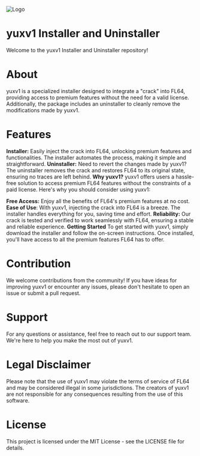 
![Logo](https://i.imgur.com/fnNjJQj.jpeg)

# yuxv1 Installer and Uninstaller
Welcome to the yuxv1 Installer and Uninstaller repository!

# About
yuxv1 is a specialized installer designed to integrate a "crack" into FL64, providing access to premium features without the need for a valid license. Additionally, the package includes an uninstaller to cleanly remove the modifications made by yuxv1.

# Features
**Installer:** Easily inject the crack into FL64, unlocking premium features and functionalities. The installer automates the process, making it simple and straightforward.
**Uninstaller:** Need to revert the changes made by yuxv1? The uninstaller removes the crack and restores FL64 to its original state, ensuring no traces are left behind.
**Why yuxv1?**
yuxv1 offers users a hassle-free solution to access premium FL64 features without the constraints of a paid license. Here's why you should consider using yuxv1:

**Free Access:**
Enjoy all the benefits of FL64's premium features at no cost.
**Ease of Use**: With yuxv1, injecting the crack into FL64 is a breeze. The installer handles everything for you, saving time and effort.
**Reliability:** Our crack is tested and verified to work seamlessly with FL64, ensuring a stable and reliable experience.
**Getting Started**
To get started with yuxv1, simply download the installer and follow the on-screen instructions. Once installed, you'll have access to all the premium features FL64 has to offer.

# Contribution
We welcome contributions from the community! If you have ideas for improving yuxv1 or encounter any issues, please don't hesitate to open an issue or submit a pull request.

# Support
For any questions or assistance, feel free to reach out to our support team. We're here to help you make the most out of yuxv1.

# Legal Disclaimer
Please note that the use of yuxv1 may violate the terms of service of FL64 and may be considered illegal in some jurisdictions. The creators of yuxv1 are not responsible for any consequences resulting from the use of this software.

# License
This project is licensed under the MIT License - see the LICENSE file for details.
